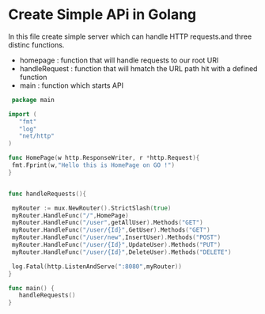 # Create Simple APi in Golang
 In this file create simple server which can handle HTTP requests.and three distinc functions.

 * homepage : function that will handle requests to our root URl
 * handleRequest : function that will hmatch the URL path hit with a defined function
 * main : function which starts API

 ```go
  package main

import (
    "fmt"
    "log"
    "net/http"
)

func HomePage(w http.ResponseWriter, r *http.Request){
  fmt.Fprint(w,"Hello this is HomePage on GO !")
}


func handleRequests(){

  myRouter := mux.NewRouter().StrictSlash(true)
  myRouter.HandleFunc("/",HomePage)
  myRouter.HandleFunc("/user",getAllUser).Methods("GET")
  myRouter.HandleFunc("/user/{Id}",GetUser).Methods("GET")
  myRouter.HandleFunc("/user/new",InsertUser).Methods("POST")
  myRouter.HandleFunc("/user/{Id}",UpdateUser).Methods("PUT")
  myRouter.HandleFunc("/user/{Id}",DeleteUser).Methods("DELETE")

  log.Fatal(http.ListenAndServe(":8080",myRouter))
}

func main() {
    handleRequests()
}
```

